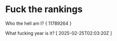 # Fuck the rankings

Who the hell am I?
{ 11789264 }

What fucking year is it?
[ 2025-02-25T02:03:20Z ]
